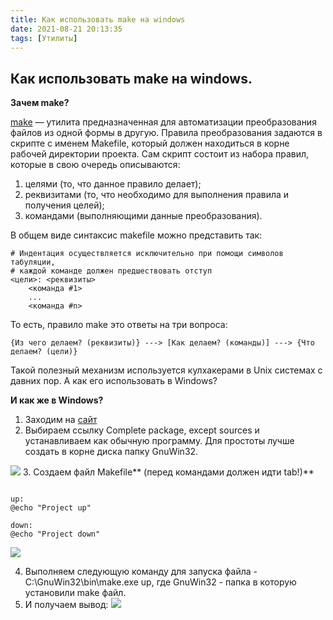 ```yaml
---
title: Как использовать make на windows
date: 2021-08-21 20:13:35
tags: [Утилиты]
---
```

## Как использовать make на windows.

**Зачем make?**

[make](http://ru.wikipedia.org/wiki/Make) — утилита предназначенная для автоматизации преобразования файлов из одной формы в другую. Правила преобразования задаются в скрипте с именем Makefile, который должен находиться в корне рабочей директории проекта. Сам скрипт состоит из набора правил, которые в свою очередь описываются:

1) целями (то, что данное правило делает);
2) реквизитами (то, что необходимо для выполнения правила и получения целей);
3) командами (выполняющими данные преобразования).

В общем виде синтаксис makefile можно представить так:

```
# Индентация осуществляется исключительно при помощи символов табуляции,
# каждой команде должен предшествовать отступ
<цели>: <реквизиты>
	<команда #1>
	...
	<команда #n>

```

То есть, правило make это ответы на три вопроса:

```
{Из чего делаем? (реквизиты)} ---> [Как делаем? (команды)] ---> {Что делаем? (цели)}
```

Такой полезный механизм используется кулхакерами в Unix системах с давних пор. А как его использовать в Windows?

**И как же в Windows?**

1. Заходим на [сайт](http://gnuwin32.sourceforge.net/packages/make.htm)
2. Выбираем ссылку Complete package, except sources и устанавливаем как обычную программу. Для простоты лучше создать в корне диска папку GnuWin32.


![](/images/posts/make-in-windows/1.png)
3. Создаем файл  Makefile** (перед командами должен идти tab!)**

```code

up:
@echo "Project up"

down:
@echo "Project down"
```
![](/images/posts/make-in-windows/2.png)

4. Выполняем следующую команду для запуска файла - C:\GnuWin32\bin\make.exe up, где GnuWin32 - папка в которую установили make файл.
5. И получаем вывод:
![](/images/posts/make-in-windows/3.png)
